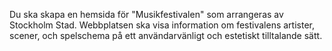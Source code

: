 Du ska skapa en hemsida för "Musikfestivalen" som arrangeras av Stockholm Stad. Webbplatsen ska visa information om festivalens artister, scener, och spelschema på ett användarvänligt och estetiskt tilltalande sätt. 